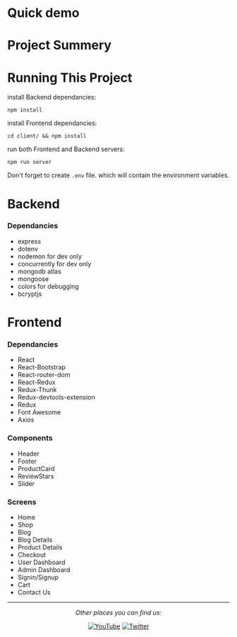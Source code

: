 # Quick demo

# Project Summery

# Running This Project
install Backend dependancies:
```
npm install
```
install Frontend dependancies:
```
cd client/ && npm install
```
run both Frontend and Backend servers:
```
npm run server
```
Don't forget to create ```.env``` file. which will contain the environment variables.

# Backend
### Dependancies
- express 
- dotenv
- nodemon for dev only
- concurrently for dev only
- mongodb atlas 
- mongoose
- colors for debugging
- bcryptjs 

# Frontend 
### Dependancies
- React
- React-Bootstrap
- React-router-dom
- React-Redux
- Redux-Thunk
- Redux-devtools-extension
- Redux
- Font Awesome
- Axios
### Components
- Header
- Footer
- ProductCard
- ReviewStars
- Slider


### Screens
- Home 
- Shop 
- Blog 
- Blog Details 
- Product Details
- Checkout
- User Dashboard
- Admin Dashboard
- Signin/Signup
- Cart
- Contact Us










---

<div align="center">

<i>Other places you can find us:</i><br>

<a href="#" target="_blank"><img src="https://img.shields.io/badge/YouTube-%23E4405F.svg?&style=flat-square&logo=youtube&logoColor=white" alt="YouTube"></a>
<a href="#" target="_blank"><img src="https://img.shields.io/badge/Twitter-%231877F2.svg?&style=flat-square&logo=twitter&logoColor=white" alt="Twitter"></a>

</div>